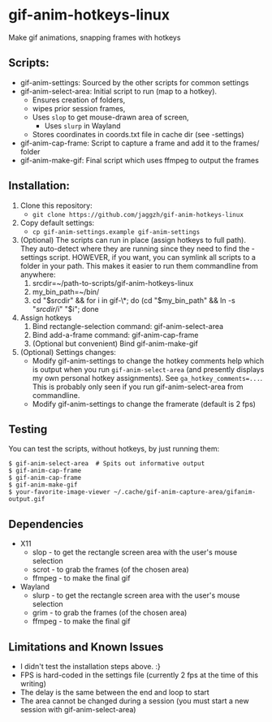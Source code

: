 # gif-anim-hotkeys-linux

Make gif animations, snapping frames with hotkeys

## Scripts:

* gif-anim-settings: Sourced by the other scripts for common settings
* gif-anim-select-area: Initial script to run (map to a hotkey).
	* Ensures creation of folders,
	* wipes prior session frames,
	* Uses `slop` to get mouse-drawn area of screen,
		* Uses `slurp` in Wayland
	* Stores coordinates in coords.txt file in cache dir (see -settings)
* gif-anim-cap-frame: Script to capture a frame and add it to the frames/ folder
* gif-anim-make-gif: Final script which uses ffmpeg to output the frames

## Installation:
1. Clone this repository:
	* `git clone https://github.com/jaggzh/gif-anim-hotkeys-linux`
1. Copy default settings:
	* `cp gif-anim-settings.example gif-anim-settings`
1. (Optional) The scripts can run in place (assign hotkeys to full path). They auto-detect where they are running since they need to find the -settings script. HOWEVER, if you want, you can symlink all scripts to a folder in your path. This makes it easier to run them commandline from anywhere:
	1. srcdir=~/path-to-scripts/gif-anim-hotkeys-linux
	1. my\_bin\_path=~/bin/
	1. cd "$srcdir" && for i in gif-\*; do (cd "$my\_bin\_path" && ln -s "$srcdir/$i" "$i"; done
1. Assign hotkeys
	1. Bind rectangle-selection command: gif-anim-select-area
	1. Bind add-a-frame command: gif-anim-cap-frame
	1. (Optional but convenient) Bind gif-anim-make-gif
1. (Optional) Settings changes:
	* Modify gif-anim-settings to change the hotkey comments help which is output when you run `gif-anim-select-area` (and presently displays my own personal hotkey assignments). See `ga_hotkey_comments=...`.  This is probably only seen if you run gif-anim-select-area from commandline.
	* Modify gif-anim-settings to change the framerate (default is 2 fps)

## Testing

You can test the scripts, without hotkeys, by just running them:
```
$ gif-anim-select-area  # Spits out informative output
$ gif-anim-cap-frame
$ gif-anim-cap-frame
$ gif-anim-make-gif
$ your-favorite-image-viewer ~/.cache/gif-anim-capture-area/gifanim-output.gif
```

## Dependencies

* X11
	* slop - to get the rectangle screen area with the user's mouse selection
	* scrot - to grab the frames (of the chosen area)
	* ffmpeg - to make the final gif
* Wayland
	* slurp - to get the rectangle screen area with the user's mouse selection
	* grim - to grab the frames (of the chosen area)
	* ffmpeg - to make the final gif

## Limitations and Known Issues

* I didn't test the installation steps above. :}
* FPS is hard-coded in the settings file (currently 2 fps at the time of this writing)
* The delay is the same between the end and loop to start
* The area cannot be changed during a session (you must start a new session with gif-anim-select-area)
